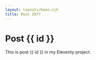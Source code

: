 ```yaml
---
layout: layouts/base.njk
title: Post 2977
---
```


# Post {{ id }}

This is post {{ id }} in my Eleventy project.
